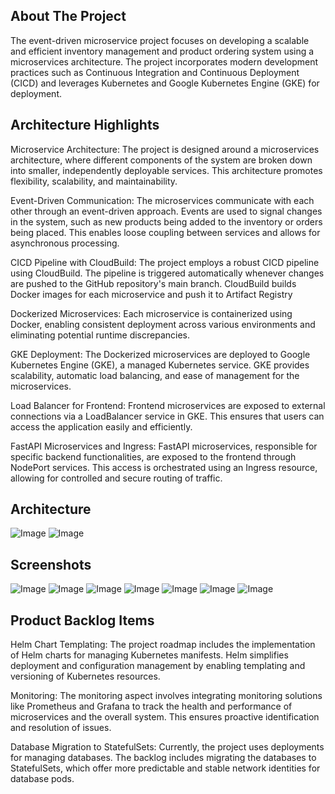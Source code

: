 ## About The Project

The event-driven microservice project focuses on developing a scalable and efficient inventory management and product ordering system using a microservices architecture. The project incorporates modern development practices such as Continuous Integration and Continuous Deployment (CICD) and leverages Kubernetes and Google Kubernetes Engine (GKE) for deployment.


## Architecture Highlights

Microservice Architecture: The project is designed around a microservices architecture, where different components of the system are broken down into smaller, independently deployable services. This architecture promotes flexibility, scalability, and maintainability.

Event-Driven Communication: The microservices communicate with each other through an event-driven approach. Events are used to signal changes in the system, such as new products being added to the inventory or orders being placed. This enables loose coupling between services and allows for asynchronous processing.

CICD Pipeline with CloudBuild: The project employs a robust CICD pipeline using CloudBuild. The pipeline is triggered automatically whenever changes are pushed to the GitHub repository's main branch. CloudBuild builds Docker images for each microservice and push it to Artifact Registry

Dockerized Microservices: Each microservice is containerized using Docker, enabling consistent deployment across various environments and eliminating potential runtime discrepancies.

GKE Deployment: The Dockerized microservices are deployed to Google Kubernetes Engine (GKE), a managed Kubernetes service. GKE provides scalability, automatic load balancing, and ease of management for the microservices.

Load Balancer for Frontend: Frontend microservices are exposed to external connections via a LoadBalancer service in GKE. This ensures that users can access the application easily and efficiently.

FastAPI Microservices and Ingress: FastAPI microservices, responsible for specific backend functionalities, are exposed to the frontend through NodePort services. This access is orchestrated using an Ingress resource, allowing for controlled and secure routing of traffic.

## Architecture
![Image](https://i.imgur.com/ExRqURI.png)
![Image](https://i.imgur.com/cDkYPAl.png)

## Screenshots

![Image](https://i.imgur.com/mw9bXqQ.png)
![Image](https://i.imgur.com/a0fi4Vl.png)
![Image](https://i.imgur.com/hICau9I.png)
![Image](https://i.imgur.com/d1C4omZ.png)
![Image](https://i.imgur.com/ffNOFXD.png)
![Image](https://i.imgur.com/ok0Qzmu.png)
![Image](https://i.imgur.com/eTpn7nP.png)


## Product Backlog Items

Helm Chart Templating: The project roadmap includes the implementation of Helm charts for managing Kubernetes manifests. Helm simplifies deployment and configuration management by enabling templating and versioning of Kubernetes resources.

Monitoring: The monitoring aspect involves integrating monitoring solutions like Prometheus and Grafana to track the health and performance of microservices and the overall system. This ensures proactive identification and resolution of issues.

Database Migration to StatefulSets: Currently, the project uses deployments for managing databases. The backlog includes migrating the databases to StatefulSets, which offer more predictable and stable network identities for database pods.
